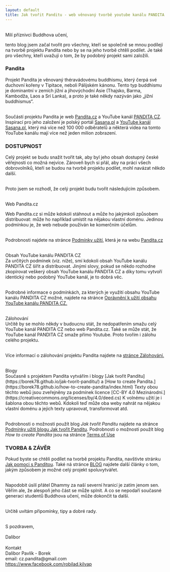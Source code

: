 ```yaml
---
layout: default
title: Jak tvořit Panditu - web věnovaný tvorbě youtube kanálu PANDITA CZ
---
```


<br>
<div id="mili-priznivci"> Milí příznivci Buddhova učení,</div>

tento blog jsem začal tvořit pro všechny, kteří se společně se mnou podílejí na tvorbě projektu Pandita nebo by se na jeho tvorbě chtěli podílet. Je také pro všechny, kteří uvažují o tom, že by podobný projekt sami založili.

<div id="anchor-pandita" markdown="1" >

### Pandita

</div>

Projekt Pandita je věnovaný théravádovému buddhismu, který čerpá své duchovní kořeny v Tipitace, neboli Pálijském kánonu. Tento typ buddhismu je dominantní v zemích jižní a jihovýchodní Asie (Thajsko, Barma, Kambodža, Laos a Srí Lanka), a proto je také někdy nazýván jako „jižní buddhismus“.<br><br>

Součástí projektu Pandita je web [Pandita.cz](https://www.pandita.cz/) a YouTube kanál [PANDITA CZ](https://www.youtube.com/channel/UC1IIp3Yo_PaJPsEU9BUk1ew). Inspirací pro jeho založení je polský portál [Sasana.pl](http://sasana.pl/) a [YouTube kanál Sasana.pl](https://www.youtube.com/user/sasanaPL), který má více než 100 000 odběratelů a některá videa na tomto YouTube kanálu mají více než jeden milion zobrazení.

### DOSTUPNOST

Celý projekt se budu snažit tvořit tak, aby byl jeho obsah dostupný české věřejnosti co možná nejvíce. Zároveň bych si přál, aby na práci všech dobrovolníků, kteří se budou na tvorbě projektu podílet, mohl navázat někdo další.<br><br>

Proto jsem se rozhodl, že celý projekt budu tvořit následujícím způsobem.<br><br>

<span class="underline-uvod" style="margin-top:10px"  >
Web Pandita.cz
</span>

Web Pandita.cz si může kdokoli stáhnout a může ho jakýmkoli způsobem distribuovat: může ho například umístit na nějakou vlastní doménu. Jedinou podmínkou je, že web nebude používán ke komerčním účelům. <br><br>

Podrobnosti najdete na stránce [Podmínky užití](https://www.pandita.cz/podminky-uziti.html), která je na webu [Pandita.cz](https://www.pandita.cz/) <br><br>

<span class="underline-uvod"  >
Obsah YouTube kanálu PANDITA CZ
</span><br>
Za určitých podmínek (viz. níže), smí kdokoli obsah YouTube kanálu PANDITA CZ šířit a distribuovat. Jinými slovy, pokud se někdo rozhodne zkopírovat veškerý obsah YouTube kanálu PANDITA CZ a díky tomu vytvoří identický nebo podobný YouTube kanál, je to dobrá věc.<br><br>

Podrobné informace o podmínkách, za kterých je využití obsahu YouTube kanálu PANDITA CZ možné, najdete na stránce [Oprávnění k užití obsahu YouTube kanálu PANDITA CZ.](opravneni-k-uziti-obsahu-youtube-kanalu-pandita-cz.html)
<br><br>

<div>
<span class="underline-uvod">
Zálohování
</span>
</div>
Určitě by se mohlo někdy v budoucnu stát, že nedopatřením smažu celý YouTube kanál PANDITA CZ nebo web Pandita.cz. Také se může stát, že YouTube kanál PANDITA CZ smaže přímo Youtube. Proto tvořím i zálohu celého projektu.<br><br>

Více informací o zálohování projektu Pandita najdete na [stránce Zálohování.](zalohovani.html)<br><br>

<span class="underline-uvod"  >
Blogy
</span><br>
Současně s projektem Pandita vytvářím i blogy [Jak tvořit Panditu](https://borek78.github.io/jak-tvorit-panditu/) a [How to create Pandita.](https://borek78.github.io/how-to-create-pandita/index.html) Texty obou těchto webů jsou zveřejněny za podmínek licence [CC-BY 4.0 Mezinárodní.](https://creativecommons.org/licenses/by/4.0/deed.cs) K volnému užití je i šablona obou těchto webů. Kdokoli teď může oba weby nahrát na nějakou vlastní doménu a jejich texty upravovat, transformovat atd. <br><br>

Podrobnosti o možnosti použít blog <i>Jak tvořit Panditu</i> najdete na stránce [Podmínky užití blogu Jak tvořit Panditu](podminky-uziti-blogu-jak-tvorit-panditu.html). Podrobnosti o možnosti použít blog <i>How to create Pandita</i> jsou na stránce [Terms of Use](https://borek78.github.io/how-to-create-pandita/terms-of-use.html)

### TVORBA & ZÁVĚR

Pokud byste se chtěli podílet na tvorbě projektu Pandita, navštivte stránku [Jak pomoci s Panditou](jak-pomoci-s-panditou.html). Také ná stránce [BLOG](blog.html) najdete další články o tom, jakým způsobem je možné celý projekt spoluvytvářet.
<br><br>

Napodobit úsilí přátel Dhammy za naší severní hranicí je zatím jenom sen. Věřím ale, že alespoň jeho část se může splnit. A co se nepodaří současné generaci studentů Buddhova učení, může dokončit ta další.<br><br>

Určitě uvítám připomínky, tipy a dobré rady.<br><br>

S pozdravem,<br><br>

<div style="margin-top:-15px">Dalibor<div><br>

<span class="underline-uvod" style="margin-top:10px"  >
Kontakt
</span><br>
Dalibor Pavlík - Borek<br>
email: cz.pandita@gmail.com<br>
<a href="https://www.facebook.com/robilad.kilvap">https://www.facebook.com/robilad.kilvap</a>
<br>

<script src="./js/script-index.js"></script>

